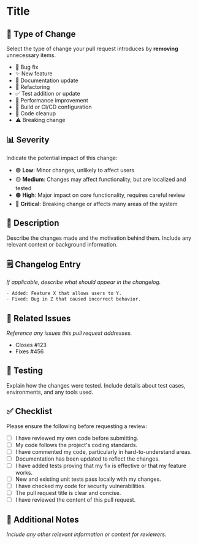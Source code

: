 # Title

## 🧩 Type of Change

Select the type of change your pull request introduces by **removing** unnecessary items.

- 🐛 Bug fix
- ✨ New feature
- 📝 Documentation update
- 🔨 Refactoring
- ✅ Test addition or update
- 🚀 Performance improvement
- 🔧 Build or CI/CD configuration
- 🧹 Code cleanup
- ⚠️ Breaking change

## 📊 Severity

Indicate the potential impact of this change:

- 🟢 **Low**: Minor changes, unlikely to affect users
- 🟡 **Medium**: Changes may affect functionality, but are localized and tested
- 🟠 **High**: Major impact on core functionality, requires careful review
- 🔴 **Critical**: Breaking change or affects many areas of the system

## 📄 Description

Describe the changes made and the motivation behind them. Include any relevant context or background information.

## 🗒️ Changelog Entry <!-- optional -->

_If applicable, describe what should appear in the changelog._

```markdown
- Added: Feature X that allows users to Y.
- Fixed: Bug in Z that caused incorrect behavior.
```

## 🔗 Related Issues <!-- optional -->

_Reference any issues this pull request addresses._

- Closes #123
- Fixes #456

## 🧪 Testing

Explain how the changes were tested. Include details about test cases, environments, and any tools used.

## ✅ Checklist

Please ensure the following before requesting a review:

- [ ] I have reviewed my own code before submitting.
- [ ] My code follows the project's coding standards.
- [ ] I have commented my code, particularly in hard-to-understand areas.
- [ ] Documentation has been updated to reflect the changes.
- [ ] I have added tests proving that my fix is effective or that my feature works.
- [ ] New and existing unit tests pass locally with my changes.
- [ ] I have checked my code for security vulnerabilities.
- [ ] The pull request title is clear and concise.
- [ ] I have reviewed the content of this pull request.

## 📝 Additional Notes <!-- optional -->

_Include any other relevant information or context for reviewers._
